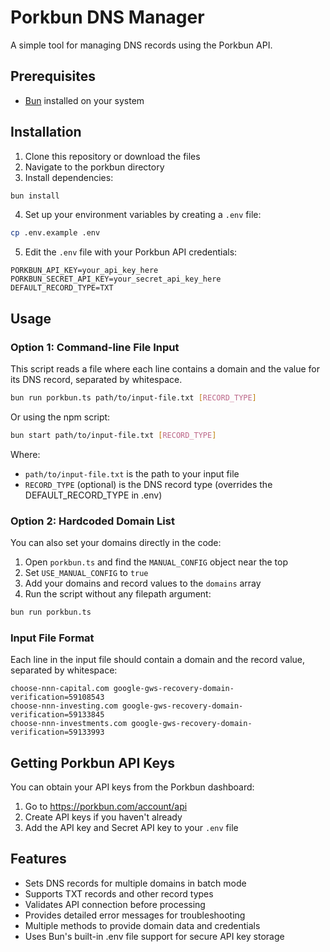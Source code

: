 # Porkbun DNS Manager

A simple tool for managing DNS records using the Porkbun API.

## Prerequisites

- [Bun](https://bun.sh/) installed on your system

## Installation

1. Clone this repository or download the files
2. Navigate to the porkbun directory
3. Install dependencies:

```bash
bun install
```

4. Set up your environment variables by creating a `.env` file:

```bash
cp .env.example .env
```

5. Edit the `.env` file with your Porkbun API credentials:

```
PORKBUN_API_KEY=your_api_key_here
PORKBUN_SECRET_API_KEY=your_secret_api_key_here
DEFAULT_RECORD_TYPE=TXT
```

## Usage

### Option 1: Command-line File Input

This script reads a file where each line contains a domain and the value for its DNS record, separated by whitespace.

```bash
bun run porkbun.ts path/to/input-file.txt [RECORD_TYPE]
```

Or using the npm script:

```bash
bun start path/to/input-file.txt [RECORD_TYPE]
```

Where:
- `path/to/input-file.txt` is the path to your input file
- `RECORD_TYPE` (optional) is the DNS record type (overrides the DEFAULT_RECORD_TYPE in .env)

### Option 2: Hardcoded Domain List

You can also set your domains directly in the code:

1. Open `porkbun.ts` and find the `MANUAL_CONFIG` object near the top
2. Set `USE_MANUAL_CONFIG` to `true`
3. Add your domains and record values to the `domains` array
4. Run the script without any filepath argument:

```bash
bun run porkbun.ts
```

### Input File Format

Each line in the input file should contain a domain and the record value, separated by whitespace:

```
choose-nnn-capital.com google-gws-recovery-domain-verification=59108543
choose-nnn-investing.com google-gws-recovery-domain-verification=59133845
choose-nnn-investments.com google-gws-recovery-domain-verification=59133993
```

## Getting Porkbun API Keys

You can obtain your API keys from the Porkbun dashboard:

1. Go to https://porkbun.com/account/api
2. Create API keys if you haven't already
3. Add the API key and Secret API key to your `.env` file

## Features

- Sets DNS records for multiple domains in batch mode
- Supports TXT records and other record types
- Validates API connection before processing
- Provides detailed error messages for troubleshooting
- Multiple methods to provide domain data and credentials
- Uses Bun's built-in .env file support for secure API key storage 